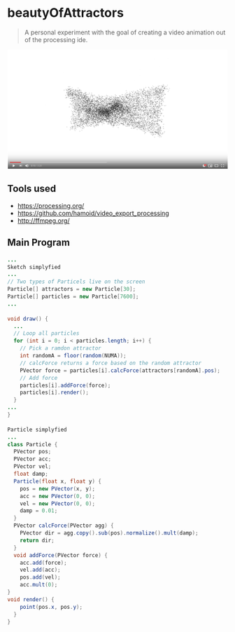 # beautyOfAttractors 
> A personal experiment with the goal of creating a video animation out of the processing ide.

![beautyOfAttractors](/Capture.png)

## Tools used
* https://processing.org/
* https://github.com/hamoid/video_export_processing
* http://ffmpeg.org/

## Main Program

```java
...
Sketch simplyfied
...
// Two types of Particels live on the screen 
Particle[] attractors = new Particle[30];
Particle[] particles = new Particle[7600];
...

void draw() {
  ...
  // Loop all particles
  for (int i = 0; i < particles.length; i++) {
    // Pick a ramdon attractor
    int randomA = floor(random(NUMA));
    // calcForce returns a force based on the random attractor
    PVector force = particles[i].calcForce(attractors[randomA].pos);
    // Add force
    particles[i].addForce(force);
    particles[i].render();
  }
...
}

Particle simplyfied
...
class Particle {
  PVector pos;
  PVector acc;
  PVector vel;
  float damp;
  Particle(float x, float y) {
    pos = new PVector(x, y);
    acc = new PVector(0, 0);
    vel = new PVector(0, 0);
    damp = 0.01;
  }
  PVector calcForce(PVector agg) {
    PVector dir = agg.copy().sub(pos).normalize().mult(damp);
    return dir;
  }
  void addForce(PVector force) {
    acc.add(force);
    vel.add(acc);
    pos.add(vel);
    acc.mult(0);
}
void render() {
    point(pos.x, pos.y);
  }
}
```
